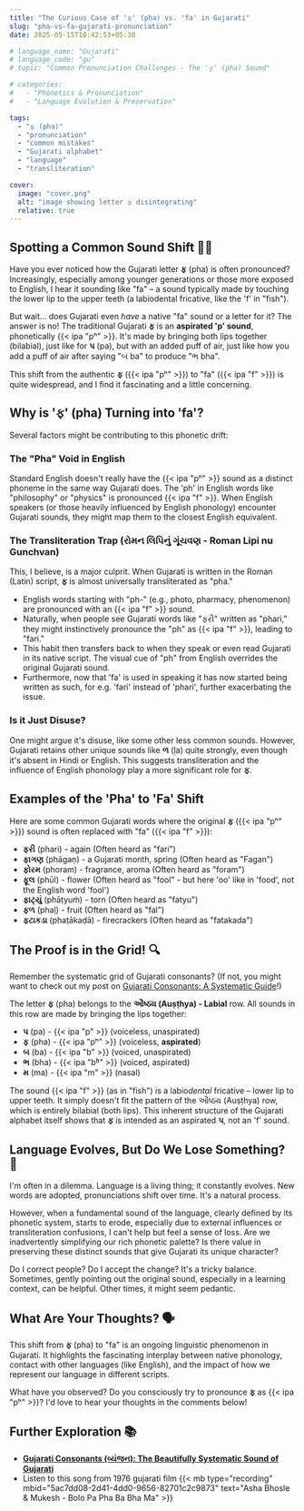 ```yaml
---
title: "The Curious Case of 'ફ' (pha) vs. 'fa' in Gujarati"
slug: "pha-vs-fa-gujarati-pronunciation"
date: 2025-05-15T10:42:53+05:30

# language_name: "Gujarati"
# language_code: "gu"
# topic: "Common Pronunciation Challenges - The 'ફ' (pha) Sound"

# categories:
#   - "Phonetics & Pronunciation"
#   - "Language Evolution & Preservation"

tags:
  - "ફ (pha)"
  - "pronunciation"
  - "common mistakes"
  - "Gujarati alphabet"
  - "language"
  - "transliteration"

cover:
  image: "cover.png"
  alt: "image showing letter ફ disintegrating"
  relative: true
---
```


## Spotting a Common Sound Shift 🕵️‍♂️

Have you ever noticed how the Gujarati letter **ફ** (pha) is often pronounced? Increasingly, especially among younger generations or those more exposed to English, I hear it sounding like "fa" – a sound typically made by touching the lower lip to the upper teeth (a labiodental fricative, like the 'f' in "fish").

But wait... does Gujarati even *have* a native "fa" sound or a letter for it? The answer is no! The traditional Gujarati **ફ** is an **aspirated 'p' sound**, phonetically {{< ipa "pʰ" >}}. It's made by bringing both lips together (bilabial), just like for **પ** (pa), but with an added puff of air, just like how you add a puff of air after saying "બ ba" to produce "ભ bha".

This shift from the authentic **ફ** ({{< ipa "pʰ" >}}) to "fa" ({{< ipa "f" >}}) is quite widespread, and I find it fascinating and a little concerning.

## Why is 'ફ' (pha) Turning into 'fa'?

Several factors might be contributing to this phonetic drift:

### The "Pha" Void in English

Standard English doesn't really have the {{< ipa "pʰ" >}} sound as a distinct phoneme in the same way Gujarati does. The 'ph' in English words like "philosophy" or "physics" is pronounced {{< ipa "f" >}}. When English speakers (or those heavily influenced by English phonology) encounter Gujarati sounds, they might map them to the closest English equivalent.

### The Transliteration Trap (રોમન લિપિનું ગૂંચવણ - Roman Lipi nu Gunchvan)

This, I believe, is a major culprit. When Gujarati is written in the Roman (Latin) script, **ફ** is almost universally transliterated as "pha."

* English words starting with "ph-" (e.g., photo, pharmacy, phenomenon) are pronounced with an {{< ipa "f" >}} sound.
* Naturally, when people see Gujarati words like "ફરી" written as "phari," they might instinctively pronounce the "ph" as {{< ipa "f" >}}, leading to "fari."
* This habit then transfers back to when they speak or even read Gujarati in its native script. The visual cue of "ph" from English overrides the original Gujarati sound.
* Furthermore, now that 'fa' is used in speaking it has now started being written as such, for e.g. 'fari' instead of 'phari', further exacerbating the issue.

### Is it Just Disuse?

One might argue it's disuse, like some other less common sounds. However, Gujarati retains other unique sounds like **ળ** (ḷa) quite strongly, even though it's absent in Hindi or English. This suggests transliteration and the influence of English phonology play a more significant role for **ફ**.

## Examples of the 'Pha' to 'Fa' Shift

Here are some common Gujarati words where the original **ફ** ({{< ipa "pʰ" >}}) sound is often replaced with "fa" ({{< ipa "f" >}}):

* **ફરી** (phari) - again (Often heard as "fari")
* **ફાગણ** (phāgaṇ) - a Gujarati month, spring (Often heard as "Fagan")
* **ફોરમ** (phoram) - fragrance, aroma (Often heard as "foram")
* **ફૂલ** (phūl) - flower (Often heard as "fool" - but here 'oo' like in 'food', not the English word 'fool')
* **ફાટ્યું** (phāṭyuṁ) - torn (Often heard as "fatyu")
* **ફળ** (phaḷ) - fruit (Often heard as "fal")
* **ફટાકડા** (phaṭākaḍā) - firecrackers (Often heard as "fatakada")

## The Proof is in the Grid! 🔍

Remember the systematic grid of Gujarati consonants? (If not, you might want to check out my post on [Gujarati Consonants: A Systematic Guide](/2025/05/14/gujarati-consonant-system/#the-main-consonant-grid-વરગય-વયજન)!)

The letter **ફ** (pha) belongs to the **ઔષ્ઠ્ય (Auṣṭhya) - Labial** row. All sounds in this row are made by bringing the lips together:

* **પ** (pa) - {{< ipa "p" >}} (voiceless, unaspirated)
* **ફ** (pha) - {{< ipa "pʰ" >}} (voiceless, **aspirated**)
* **બ** (ba) - {{< ipa "b" >}} (voiced, unaspirated)
* **ભ** (bha) - {{< ipa "bʱ" >}} (voiced, aspirated)
* **મ** (ma) - {{< ipa "m" >}} (nasal)

The sound {{< ipa "f" >}} (as in "fish") is a labio*dental* fricative – lower lip to upper teeth. It simply doesn't fit the pattern of the ઔષ્ઠ્ય (Auṣṭhya) row, which is entirely bilabial (both lips). This inherent structure of the Gujarati alphabet itself shows that **ફ** is intended as an aspirated **પ**, not an 'f' sound.

## Language Evolves, But Do We Lose Something? 🤔

I'm often in a dilemma. Language is a living thing; it constantly evolves. New words are adopted, pronunciations shift over time. It's a natural process.

However, when a fundamental sound of the language, clearly defined by its phonetic system, starts to erode, especially due to external influences or transliteration confusions, I can't help but feel a sense of loss. Are we inadvertently simplifying our rich phonetic palette? Is there value in preserving these distinct sounds that give Gujarati its unique character?

Do I correct people? Do I accept the change? It's a tricky balance. Sometimes, gently pointing out the original sound, especially in a learning context, can be helpful. Other times, it might seem pedantic.

## What Are Your Thoughts? 🗣️

This shift from **ફ** (pha) to "fa" is an ongoing linguistic phenomenon in Gujarati. It highlights the fascinating interplay between native phonology, contact with other languages (like English), and the impact of how we represent our language in different scripts.

What have you observed? Do you consciously try to pronounce **ફ** as {{< ipa "pʰ" >}}? I'd love to hear your thoughts in the comments below!

## Further Exploration 📚

* [**Gujarati Consonants (વ્યંજન): The Beautifully Systematic Sound of Gujarati**](/2025/05/14/gujarati-consonant-system/)
* Listen to this song from 1976 gujarati film {{< mb type="recording" mbid="5ac7dd08-2d41-4dd0-9656-82701c2c9873" text="Asha Bhosle & Mukesh - Bolo Pa Pha Ba Bha Ma" >}}
